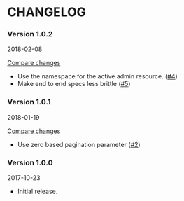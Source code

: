 # CHANGELOG

### Version 1.0.2

2018-02-08

[Compare changes](https://github.com/codevise/activeadmin-searchable_select/compare/v1.0.1...v1.0.2)

- Use the namespace for the active admin resource.
  ([#4](https://github.com/codevise/activeadmin-searchable_select/pull/4))
- Make end to end specs less brittle
  ([#5](https://github.com/codevise/activeadmin-searchable_select/pull/5))

### Version 1.0.1

2018-01-19

[Compare changes](https://github.com/codevise/activeadmin-searchable_select/compare/v1.0.0...v1.0.1)

- Use zero based pagination parameter
  ([#2](https://github.com/codevise/activeadmin-searchable_select/pull/2))

### Version 1.0.0

2017-10-23

- Initial release.
